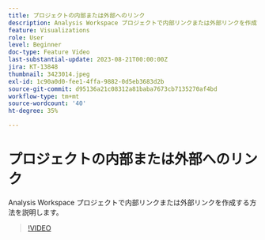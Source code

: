 ```yaml
---
title: プロジェクトの内部または外部へのリンク
description: Analysis Workspace プロジェクトで内部リンクまたは外部リンクを作成する方法を説明します。
feature: Visualizations
role: User
level: Beginner
doc-type: Feature Video
last-substantial-update: 2023-08-21T00:00:00Z
jira: KT-13848
thumbnail: 3423014.jpeg
exl-id: 1c90a0d0-fee1-4ffa-9882-0d5eb3683d2b
source-git-commit: d95136a21c08312a81baba7673cb7135270af4bd
workflow-type: tm+mt
source-wordcount: '40'
ht-degree: 35%

---
```


# プロジェクトの内部または外部へのリンク

Analysis Workspace プロジェクトで内部リンクまたは外部リンクを作成する方法を説明します。

>[!VIDEO](https://video.tv.adobe.com/v/3449601/?learn=on&captions=jpn)

